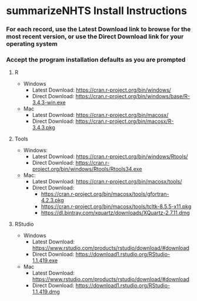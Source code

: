 # summarizeNHTS Install Instructions

### For each record, use the Latest Download link to browse for the most recent version, or use the Direct Download link for your operating system

### Accept the program installation defaults as you are prompted

1) R
    - Windows
	    - Latest Download: https://cran.r-project.org/bin/windows/
        - Direct Download: https://cran.r-project.org/bin/windows/base/R-3.4.3-win.exe  
    - Mac
        - Latest Download: https://cran.r-project.org/bin/macosx/
        - Direct Download: https://cran.r-project.org/bin/macosx/R-3.4.3.pkg

2) Tools
    - Windows:
        - Latest Download: https://cran.r-project.org/bin/windows/Rtools/
        - Direct Download: https://cran.r-project.org/bin/windows/Rtools/Rtools34.exe  
    - Mac:
		- Latest Download: https://cran.r-project.org/bin/macosx/tools/
        - Direct Download: 
            - https://cran.r-project.org/bin/macosx/tools/gfortran-4.2.3.pkg
            - https://cran.r-project.org/bin/macosx/tools/tcltk-8.5.5-x11.pkg
            - https://dl.bintray.com/xquartz/downloads/XQuartz-2.7.11.dmg

3) RStudio
    - Windows
        - Latest Download: https://www.rstudio.com/products/rstudio/download/#download
        - Direct Download: https://download1.rstudio.org/RStudio-1.1.419.exe  
    - Mac
        - Latest Download: https://www.rstudio.com/products/rstudio/download/#download
        - Direct Download: https://download1.rstudio.org/RStudio-1.1.419.dmg 
